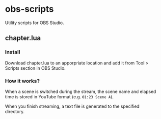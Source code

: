 # obs-scripts

Utility scripts for OBS Studio.

## chapter.lua

### Install

Download chapter.lua to an apporpriate location and add it from Tool > Scripts section in OBS Studio.

### How it works?

When a scene is switched during the stream, the scene name and elapsed time is stored in YouTube format (e.g. `01:23 Scene A`).

When you finish streaming, a text file is generated to the specified directory.

